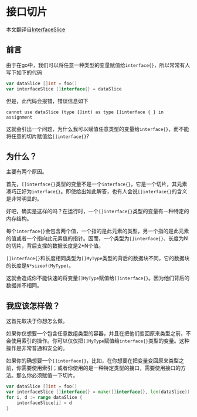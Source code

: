 # 接口切片

本文翻译自[InterfaceSlice](https://github.com/golang/go/wiki/InterfaceSlice)

## 前言

由于在go中，我们可以将任意一种类型的变量赋值给`interface{}`，所以常常有人写下如下的代码

```go
var dataSlice []int = foo()
var interfaceSlice []interface{} = dataSlice
```

但是，此代码会报错，错误信息如下

```
cannot use dataSlice (type []int) as type []interface { } in assignment
```

这就会引出一个问题，为什么我可以赋值任意类型的变量给`interface{}`，而不能将任意的切片赋值给`[]interface{}`?

## 为什么？

主要有两个原因。

首先，`[]interface{}`类型的变量不是一个`interface{}`，它是一个切片，其元素凑巧正好为`interface{}`。即使给出如此解答，也有人会说`[]interface{}`的含义是非常明显的。

好吧，确实是这样的吗？在运行时，一个`[]interface{}`类型的变量有一种特定的内存结构。

每个`interface{}`会包含两个值，一个指的是此元素的类型，另一个指的是此元素的值或者一个指向此元素值的指针。因而，一个类型为`[]interface{}`、长度为N的切片，背后支撑的数据长度是2*N个值。

`[]interface{}`和长度相同类型为`[]MyType`类型的背后的数据块不同，它的数据块的长度是`N*sizeof(MyType)`。

这就会造成你不能快速的将变量`[]MyType`赋值给`[]interface{}`。因为他们背后的数据并不相同。

## 我应该怎样做？

这首先取决于你想怎么做。

如果你仅想要一个包含任意数组类型的容器，并且在把他们变回原来类型之前，不会使用索引的操作。你可以仅仅把`[]MyType`赋值给`interface{}`类型的变量。这种操作是非常普通和安全的。

如果你的确想要一个`[]interface{}`，比如，在你想要在把变量变回原来类型之前，你需要使用索引；或者你使用的是一种特定类型的接口，需要使用接口的方法。那么你必须赋值一下切片。

```go
var dataSlice []int = foo()
var interfaceSlice []interface{} = make([]interface{}, len(dataSlice))
for i, d := range dataSlice {
	interfaceSlice[i] = d
}
```



